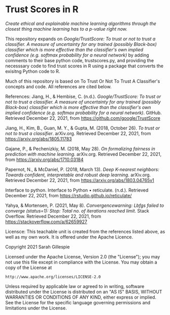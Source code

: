 # Trust Scores in R

*Create ethical and explainable machine learning algorithms through the closest thing machine learning has to a p-value right now.*

This repository expands on *Google/TrustScore: To trust or not to trust a classifier. A measure of uncertainty for any trained (possibly Black-box) classifier which is more effective than the classifier's own implied confidence (e.g. softmax probability for a neural network)* by adding comments to their base python code, trustscores.py, and providing the necesssary code to find trust scores in R using a package that converts the exisitng Python code to R. 

Much of this repository is based on To Trust Or Not To Trust A Classifier's concepts and code. All references are cited below.

References:
Jiang, H., & Hembise, C. (n.d.). *Google/TrustScore: To trust or not to trust a classifier. A measure of uncertainty for any trained (possibly Black-box) classifier which is more effective than the classifier's own implied confidence (e.g. softmax probability for a neural network)*. GitHub. Retrieved December 22, 2021, from https://github.com/google/TrustScore

Jiang, H., Kim, B., Guan, M. Y., & Gupta, M. (2018, October 26). *To trust or not to trust a classifier*. arXiv.org. Retrieved December 22, 2021, from https://arxiv.org/abs/1805.11783 

Gajane, P., & Pechenizkiy, M. (2018, May 28). *On formalizing fairness in prediction with machine learning*. arXiv.org. Retrieved December 22, 2021, from https://arxiv.org/abs/1710.03184 

Papernot, N., & McDaniel, P. (2018, March 13). *Deep K-nearest neighbors: Towards confident, interpretable and robust deep learning*. arXiv.org. Retrieved December 22, 2021, from https://arxiv.org/abs/1803.04765v1

Interface to python. Interface to Python • reticulate. (n.d.). Retrieved December 22, 2021, from https://rstudio.github.io/reticulate/ 

Yahya, & Mortensen, P. (2021, May 8). *Convergencewarning: Lbfgs failed to converge (status=1): Stop: Total no. of iterations reached limit*. Stack Overflow. Retrieved December 22, 2021, from https://stackoverflow.com/a/62659927


Licensce:
This teachable unit is created from the references listed above, as well as my own work. It is offered under the Apache Licence.

Copyright 2021 Sarah Gillespie

Licensed under the Apache License, Version 2.0 (the "License");
you may not use this file except in compliance with the License.
You may obtain a copy of the License at

    http://www.apache.org/licenses/LICENSE-2.0

Unless required by applicable law or agreed to in writing, software
distributed under the License is distributed on an "AS IS" BASIS,
WITHOUT WARRANTIES OR CONDITIONS OF ANY KIND, either express or implied.
See the License for the specific language governing permissions and
limitations under the License.
